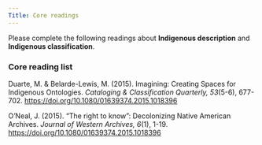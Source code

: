 ```yaml
---
Title: Core readings
---
```

Please complete the following readings about **Indigenous description** and **Indigenous classification**.

### Core reading list

Duarte, M. & Belarde-Lewis, M. (2015). Imagining: Creating Spaces for Indigenous Ontologies. *Cataloging & Classification Quarterly, 53*(5-6), 677-702. <https://doi.org/10.1080/01639374.2015.1018396>

O’Neal, J. (2015). “The right to know”: Decolonizing Native American Archives. *Journal of Western Archives, 6*(1), 1-19. <https://doi.org/10.1080/01639374.2015.1018396>
